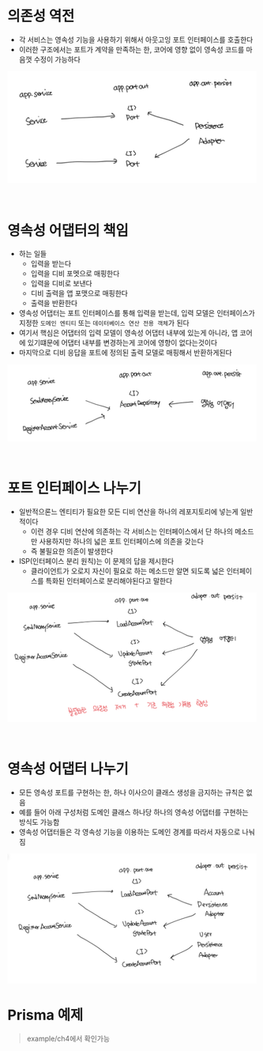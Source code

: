 # 의존성 역전

- 각 서비스는 영속성 기능을 사용하기 위해서 아웃고잉 포트 인터페이스를 호출한다
- 이러한 구조에서는 포트가 계약을 만족하는 한, 코어에 영향 없이 영속성 코드를 마음껏 수정이 가능하다

![alt text](image.png)

<br>

# 영속성 어댑터의 책임

- 하는 일들
  - 입력을 받는다
  - 입력을 디비 포멧으로 매핑한다
  - 입력을 디비로 보낸다
  - 디비 출력을 앱 포맷으로 매핑한다
  - 출력을 반환한다
- 영속성 어댑터는 포트 인터페이스를 통해 입력을 받는데, 입력 모델은 인터페이스가 지정한 `도메인 엔티티` 또는 `데이터베이스 연산 전용 객체`가 된다
- 여기서 핵심은 어댑터의 입력 모델이 영속성 어댑터 내부에 있는게 아니라, 앱 코어에 있기떄문에 어댑터 내부를 변경하는게 코어에 영향이 없다는것이다
- 마지막으로 디비 응답을 포트에 정의된 출력 모델로 매핑해서 반환하게된다

![alt text](image-1.png)

<br>

# 포트 인터페이스 나누기

- 일반적으론느 엔티티가 필요한 모든 디비 연산을 하나의 레포지토리에 넣는게 일반적이다
  - 이런 경우 디비 연산에 의존하는 각 서비스는 인터페이스에서 단 하나의 메소드만 사용하지만 하나의 넓은 포트 인터페이스에 의존을 갖는다
  - 즉 불필요한 의존이 발생한다
- ISP(인터페이스 분리 원칙)는 이 문제의 답을 제시한다
  - 클라이언트가 오로지 자신이 필요로 하는 메소드만 알면 되도록 넓은 인터페이스를 특화된 인터페이스로 분리해야된다고 말한다

![alt text](image-2.png)

<br>

# 영속성 어댑터 나누기

- 모든 영속성 포트를 구현하는 한, 하나 이사으이 클래스 생성을 금지하는 규칙은 없음
- 예를 들어 아래 구성처럼 도메인 클래스 하나당 하나의 영속성 어댑터를 구현하는 방식도 가능함
- 영속성 어댑터들은 각 영속성 기능을 이용하는 도메인 경계를 따라서 자동으로 나눠짐

![alt text](image-3.png)

# Prisma 예제

> example/ch4에서 확인가능
